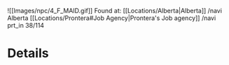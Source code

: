 ![[Images/npc/4_F_MAID.gif]]
Found at:
[[Locations/Alberta|Alberta]] /navi Alberta
[[Locations/Prontera#Job Agency|Prontera's Job agency]] /navi prt_in  38/114

# Details
